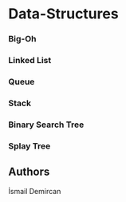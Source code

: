 # Data-Structures
### Big-Oh
### Linked List
### Queue
### Stack
### Binary Search Tree
### Splay Tree

## Authors
İsmail Demircan
